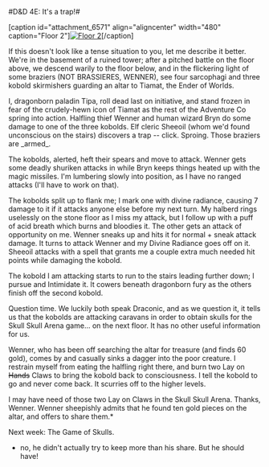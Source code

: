 #D&D 4E: It's a trap!#

[caption id="attachment\_6571" align="aligncenter" width="480" caption="Floor 2"][![](http://westkarana.com/wp-content/uploads/2011/10/FantasyGrounds-2011-10-13-22-11-25-45-480x360.jpg "Floor 2")](http://westkarana.com/wp-content/uploads/2011/10/FantasyGrounds-2011-10-13-22-11-25-45.jpg)[/caption]

If this doesn't look like a tense situation to you, let me describe it better. We're in the basement of a ruined tower; after a pitched battle on the floor above, we descend warily to the floor below, and in the flickering light of some braziers (NOT BRASSIERES, WENNER), see four sarcophagi and three kobold skirmishers guarding an altar to Tiamat, the Ender of Worlds.

I, dragonborn paladin Tipa, roll dead last on initiative, and stand frozen in fear of the crudely-hewn icon of Tiamat as the rest of the Adventure Co spring into action. Halfling thief Wenner and human wizard Bryn do some damage to one of the three kobolds. Elf cleric Sheeoil (whom we'd found unconscious on the stairs) discovers a trap -- click. Sproing. Those braziers are \_armed\_.

The kobolds, alerted, heft their spears and move to attack. Wenner gets some deadly shuriken attacks in while Bryn keeps things heated up with the magic missiles. I'm lumbering slowly into position, as I have no ranged attacks (I'll have to work on that).

The kobolds split up to flank me; I mark one with divine radiance, causing 7 damage to it if it attacks anyone else before my next turn. My halberd rings uselessly on the stone floor as I miss my attack, but I follow up with a puff of acid breath which burns and bloodies it. The other gets an attack of opportunity on me. Wenner sneaks up and hits it for normal + sneak attack damage. It turns to attack Wenner and my Divine Radiance goes off on it. Sheeoil attacks with a spell that grants me a couple extra much needed hit points while damaging the kobold.

The kobold I am attacking starts to run to the stairs leading further down; I pursue and Intimidate it. It cowers beneath dragonborn fury as the others finish off the second kobold.

Question time. We luckily both speak Draconic, and as we question it, it tells us that the kobolds are attacking caravans in order to obtain skulls for the Skull Skull Arena game... on the next floor. It has no other useful information for us.

Wenner, who has been off searching the altar for treasure (and finds 60 gold), comes by and casually sinks a dagger into the poor creature. I restrain myself from eating the halfling right there, and burn two Lay on ~~Hands~~ Claws to bring the kobold back to consciousness. I tell the kobold to go and never come back. It scurries off to the higher levels.

I may have need of those two Lay on Claws in the Skull Skull Arena. Thanks, Wenner. Wenner sheepishly admits that he found ten gold pieces on the altar, and offers to share them.*

Next week: The Game of Skulls.

* no, he didn't actually try to keep more than his share. But he should have!
